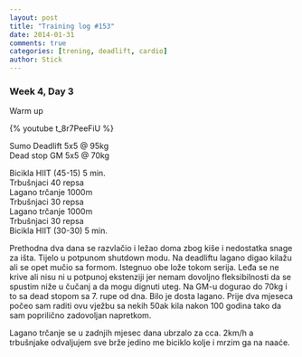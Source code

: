```yaml
---
layout: post
title: "Training log #153"
date: 2014-01-31
comments: true
categories: [trening, deadlift, cardio]
author: Stick
---
```


### Week 4, Day 3

Warm up

{% youtube t_8r7PeeFiU %}

Sumo Deadlift 5x5 @ 95kg  
Dead stop GM 5x5 @ 70kg  

Bicikla HIIT (45-15) 5 min.    
Trbušnjaci 40 repsa    
Lagano trčanje 1000m   
Trbušnjaci 30 repsa  
Lagano trčanje 1000m  
Trbušnjaci 30 repsa  
Bicikla HIIT (30-30) 5 min.  

Prethodna dva dana se razvlačio i ležao doma zbog kiše i nedostatka snage za išta. Tijelo u potpunom shutdown modu. Na deadliftu lagano digao kilažu ali se opet mučio sa formom. Istegnuo obe lože tokom serija. Leđa se ne krive ali nisu ni u potpunoj ekstenziji jer nemam dovoljno fleksibilnosti da se spustim niže u čučanj a da mogu dignuti uteg. Na GM-u dogurao do 70kg i to sa dead stopom sa 7. rupe od dna. Bilo je dosta lagano. Prije dva mjeseca počeo sam raditi ovu vježbu sa nekih 50ak kila nakon 100 godina tako da sam poprilično zadovoljan napretkom.

Lagano trčanje se u zadnjih mjesec dana ubrzalo za cca. 2km/h a trbušnjake odvaljujem sve brže jedino me biciklo kolje i mrzim ga na naaće.
